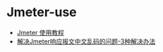 # Jmeter-use
- [Jmeter 使用教程](https://blog.51cto.com/u_11103019/3772919)
- [解决Jmeter响应报文中文乱码的问题-3种解决办法](https://blog.csdn.net/u013302168/article/details/126366082)